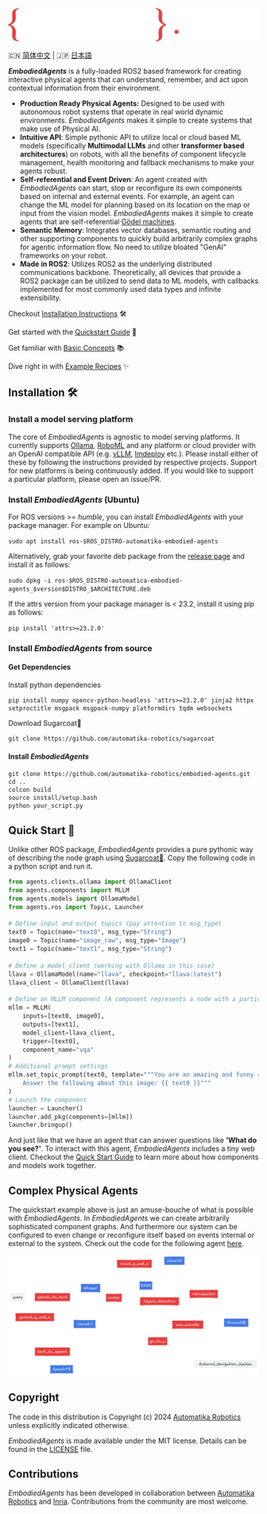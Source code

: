 <picture>
  <source media="(prefers-color-scheme: dark)" srcset="docs/_static/EMBODIED_AGENTS_DARK.png">
  <source media="(prefers-color-scheme: light)" srcset="docs/_static/EMBODIED_AGENTS_LIGHT.png">
  <img alt="EmbodiedAgents Logo." src="docs/_static/EMBODIED_AGENTS_DARK.png">
</picture>
<br/>

🇨🇳 [简体中文](docs/README.zh.md) | 🇯🇵 [日本語](docs/README.ja.md)

**_EmbodiedAgents_** is a fully-loaded ROS2 based framework for creating interactive physical agents that can understand, remember, and act upon contextual information from their environment.

- **Production Ready Physical Agents:** Designed to be used with autonomous robot systems that operate in real world dynamic environments. _EmbodiedAgents_ makes it simple to create systems that make use of Physical AI.
- **Intuitive API**: Simple pythonic API to utilize local or cloud based ML models (specifically **Multimodal LLMs** and other **transformer based architectures**) on robots, with all the benefits of component lifecycle management, health monitoring and fallback mechanisms to make your agents robust.
- **Self-referential and Event Driven**: An agent created with _EmbodiedAgents_ can start, stop or reconfigure its own components based on internal and external events. For example, an agent can change the ML model for planning based on its location on the map or input from the vision model. _EmbodiedAgents_ makes it simple to create agents that are self-referential [Gödel machines](https://en.wikipedia.org/wiki/G%C3%B6del_machine).
- **Semantic Memory**: Integrates vector databases, semantic routing and other supporting components to quickly build arbitrarily complex graphs for agentic information flow. No need to utilize bloated "GenAI" frameworks on your robot.
- **Made in ROS2**: Utilizes ROS2 as the underlying distributed communications backbone. Theoretically, all devices that provide a ROS2 package can be utilized to send data to ML models, with callbacks implemented for most commonly used data types and infinite extensibility.

Checkout [Installation Instructions](https://automatika-robotics.github.io/embodied-agents/installation.html) 🛠️

Get started with the [Quickstart Guide](https://automatika-robotics.github.io/embodied-agents/quickstart.html) 🚀

Get familiar with [Basic Concepts](https://automatika-robotics.github.io/embodied-agents/basics.html) 📚

Dive right in with [Example Recipes](https://automatika-robotics.github.io/embodied-agents/examples/index.html) ✨

## Installation 🛠️

### Install a model serving platform

The core of _EmbodiedAgents_ is agnostic to model serving platforms. It currently supports [Ollama](https://ollama.com), [RoboML](https://github.com/automatika-robotics/robo-ml) and any platform or cloud provider with an OpenAI compatible API (e.g. [vLLM](https://github.com/vllm-project/vllm), [lmdeploy](https://github.com/InternLM/lmdeploy) etc.). Please install either of these by following the instructions provided by respective projects. Support for new platforms is being continuously added. If you would like to support a particular platform, please open an issue/PR.

### Install _EmbodiedAgents_ (Ubuntu)

For ROS versions >= _humble_, you can install _EmbodiedAgents_ with your package manager. For example on Ubuntu:

`sudo apt install ros-$ROS_DISTRO-automatika-embodied-agents`

Alternatively, grab your favorite deb package from the [release page](https://github.com/automatika-robotics/embodied-agents/releases) and install it as follows:

`sudo dpkg -i ros-$ROS_DISTRO-automatica-embodied-agents_$version$DISTRO_$ARCHITECTURE.deb`

If the attrs version from your package manager is < 23.2, install it using pip as follows:

`pip install 'attrs>=23.2.0'`

### Install _EmbodiedAgents_ from source

#### Get Dependencies

Install python dependencies

```shell
pip install numpy opencv-python-headless 'attrs>=23.2.0' jinja2 httpx setproctitle msgpack msgpack-numpy platformdirs tqdm websockets
```

Download Sugarcoat🍬

```shell
git clone https://github.com/automatika-robotics/sugarcoat
```

#### Install _EmbodiedAgents_

```shell
git clone https://github.com/automatika-robotics/embodied-agents.git
cd ..
colcon build
source install/setup.bash
python your_script.py
```

## Quick Start 🚀

Unlike other ROS package, _EmbodiedAgents_ provides a pure pythonic way of describing the node graph using [Sugarcoat🍬](https://www.github.com/automatika-robotics/sugarcoat). Copy the following code in a python script and run it.

```python
from agents.clients.ollama import OllamaClient
from agents.components import MLLM
from agents.models import OllamaModel
from agents.ros import Topic, Launcher

# Define input and output topics (pay attention to msg_type)
text0 = Topic(name="text0", msg_type="String")
image0 = Topic(name="image_raw", msg_type="Image")
text1 = Topic(name="text1", msg_type="String")

# Define a model client (working with Ollama in this case)
llava = OllamaModel(name="llava", checkpoint="llava:latest")
llava_client = OllamaClient(llava)

# Define an MLLM component (A component represents a node with a particular functionality)
mllm = MLLM(
    inputs=[text0, image0],
    outputs=[text1],
    model_client=llava_client,
    trigger=[text0],
    component_name="vqa"
)
# Additional prompt settings
mllm.set_topic_prompt(text0, template="""You are an amazing and funny robot.
    Answer the following about this image: {{ text0 }}"""
)
# Launch the component
launcher = Launcher()
launcher.add_pkg(components=[mllm])
launcher.bringup()
```

And just like that we have an agent that can answer questions like **'What do you see?'**. To interact with this agent, _EmbodiedAgents_ includes a tiny web client. Checkout the [Quick Start Guide](https://automatika-robotics.github.io/embodied-agents/quickstart.html) to learn more about how components and models work together.

## Complex Physical Agents

The quickstart example above is just an amuse-bouche of what is possible with _EmbodiedAgents_. In _EmbodiedAgents_ we can create arbitrarily sophisticated component graphs. And furthermore our system can be configured to even change or reconfigure itself based on events internal or external to the system. Check out the code for the following agent [here](https://automatika-robotics.github.io/embodied-agents/examples/complete.html).

<picture>
  <source media="(prefers-color-scheme: dark)" srcset="docs/_static/complete_dark.png">
  <source media="(prefers-color-scheme: light)" srcset="docs/_static/complete_light.png">
  <img alt="Elaborate Agent" src="docs/_static/complete_dark.png">
</picture>

## Copyright

The code in this distribution is Copyright (c) 2024 [Automatika Robotics](https://automatikarobotics.com/) unless explicitly indicated otherwise.

_EmbodiedAgents_ is made available under the MIT license. Details can be found in the [LICENSE](LICENSE) file.

## Contributions

_EmbodiedAgents_ has been developed in collaboration between [Automatika Robotics](https://automatikarobotics.com/) and [Inria](https://inria.fr/). Contributions from the community are most welcome.
